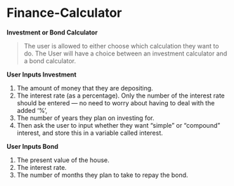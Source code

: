 # Finance-Calculator

**Investment or Bond Calculator**

> The user is allowed to either choose which calculation they want to do.
> The User will have a choice between an investment calculator and a bond calculator.

**User Inputs Investment**
1. The amount of money that they are depositing.
2. The interest rate (as a percentage). Only the number of the interest rate should be entered — no need to worry about having to deal with the added ‘%’,
3. The number of years they plan on investing for.
4. Then ask the user to input whether they want “simple”
or “compound” interest, and store this in a variable called interest. 

**User Inputs Bond**
1. The present value of the house.
2. The interest rate.
3. The number of months they plan to take to repay the
bond. 
